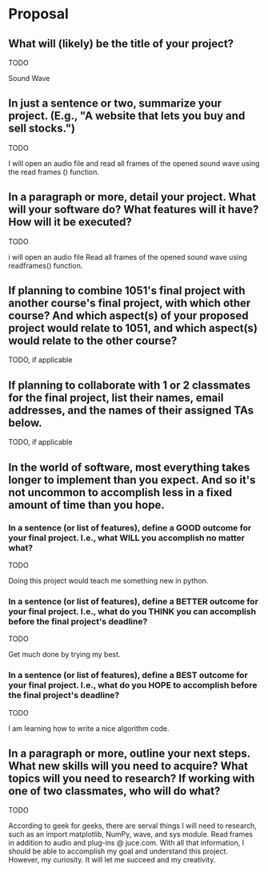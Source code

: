# Proposal

## What will (likely) be the title of your project?

TODO 

Sound Wave 



## In just a sentence or two, summarize your project. (E.g., "A website that lets you buy and sell stocks.")

TODO


I will open an audio file and read all frames of the opened sound wave using the read frames () function.




## In a paragraph or more, detail your project. What will your software do? What features will it have? How will it be executed?

TODO

i will open an audio file Read all frames of the opened sound wave using readframes() function.

## If planning to combine 1051's final project with another course's final project, with which other course? And which aspect(s) of your proposed project would relate to 1051, and which aspect(s) would relate to the other course?

TODO, if applicable

## If planning to collaborate with 1 or 2 classmates for the final project, list their names, email addresses, and the names of their assigned TAs below.

TODO, if applicable

## In the world of software, most everything takes longer to implement than you expect. And so it's not uncommon to accomplish less in a fixed amount of time than you hope.

### In a sentence (or list of features), define a GOOD outcome for your final project. I.e., what WILL you accomplish no matter what?

TODO

Doing this project would teach me something new in python.  

### In a sentence (or list of features), define a BETTER outcome for your final project. I.e., what do you THINK you can accomplish before the final project's deadline?

TODO

Get much done by trying my best. 

### In a sentence (or list of features), define a BEST outcome for your final project. I.e., what do you HOPE to accomplish before the final project's deadline?



TODO


I am learning how to write a nice algorithm code. 


## In a paragraph or more, outline your next steps. What new skills will you need to acquire? What topics will you need to research? If working with one of two classmates, who will do what?

TODO

According to geek for geeks, there are serval things I will need to research, such as an import matplotlib, NumPy, wave, and sys module. Read frames in addition to audio and plug-ins @ juce.com. With all that information, I should be able to accomplish my goal and understand this project. However, my curiosity. It will let me succeed and my creativity. 


